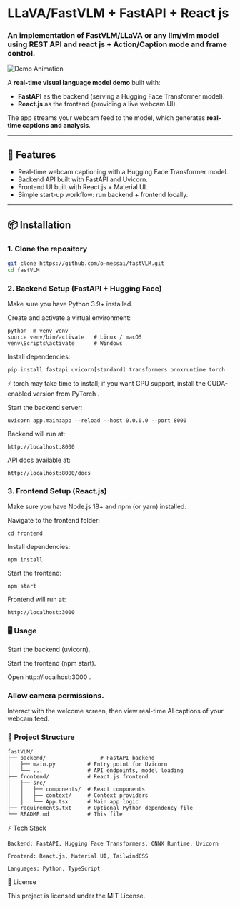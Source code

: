 # LLaVA/FastVLM + FastAPI + React js

### An implementation of FastVLM/LLaVA or any llm/vlm model using REST API and react js + Action/Caption mode and frame control.

![Demo Animation](/demo_.gif)

A **real-time visual language model demo** built with:
- **FastAPI** as the backend (serving a Hugging Face Transformer model).
- **React.js** as the frontend (providing a live webcam UI).

The app streams your webcam feed to the model, which generates **real-time captions and analysis**.

---

## 🚀 Features
- Real-time webcam captioning with a Hugging Face Transformer model.
- Backend API built with FastAPI and Uvicorn.
- Frontend UI built with React.js + Material UI.
- Simple start-up workflow: run backend + frontend locally.

---

## 📦 Installation

### 1. Clone the repository
```bash
git clone https://github.com/o-messai/fastVLM.git
cd fastVLM
```
### 2. Backend Setup (FastAPI + Hugging Face)

Make sure you have Python 3.9+ installed.

Create and activate a virtual environment:
```
python -m venv venv
source venv/bin/activate   # Linux / macOS
venv\Scripts\activate      # Windows
```

Install dependencies:
```
pip install fastapi uvicorn[standard] transformers onnxruntime torch
```

⚡ torch may take time to install; if you want GPU support, install the CUDA-enabled version from PyTorch
.

Start the backend server:
```
uvicorn app.main:app --reload --host 0.0.0.0 --port 8000
```

Backend will run at:
```
http://localhost:8000
```

API docs available at:
```
http://localhost:8000/docs
```
### 3. Frontend Setup (React.js)

Make sure you have Node.js 18+ and npm (or yarn) installed.

Navigate to the frontend folder:
```
cd frontend
```

Install dependencies:
```
npm install
```

Start the frontend:
```
npm start
```

Frontend will run at:
```
http://localhost:3000
```
### 🖥️ Usage

Start the backend (uvicorn).

Start the frontend (npm start).

Open http://localhost:3000
.

### Allow camera permissions.

Interact with the welcome screen, then view real-time AI captions of your webcam feed.

### 📂 Project Structure
```
fastVLM/
├── backend/                 # FastAPI backend
│   ├── main.py          # Entry point for Uvicorn
│   └── ...              # API endpoints, model loading
├── frontend/            # React.js frontend
│   ├── src/
│   │   ├── components/  # React components
│   │   ├── context/     # Context providers
│   │   └── App.tsx      # Main app logic
├── requirements.txt     # Optional Python dependency file
└── README.md            # This file
```
⚡ Tech Stack
```
Backend: FastAPI, Hugging Face Transformers, ONNX Runtime, Uvicorn

Frontend: React.js, Material UI, TailwindCSS

Languages: Python, TypeScript
```
📜 License

This project is licensed under the MIT License.